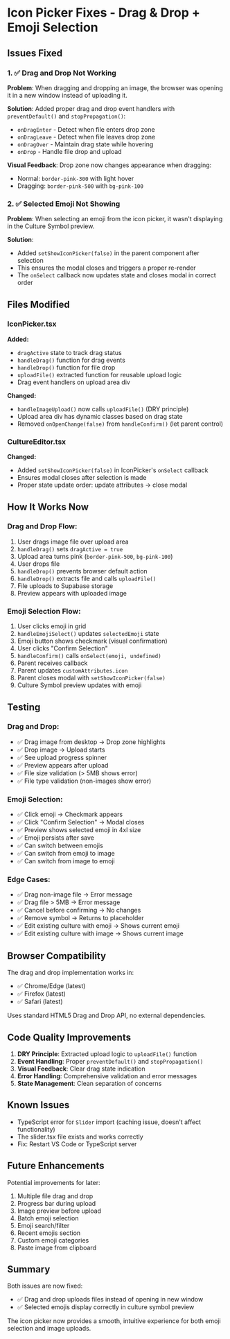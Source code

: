 # Icon Picker Fixes - Drag & Drop + Emoji Selection

## Issues Fixed

### 1. ✅ Drag and Drop Not Working
**Problem**: When dragging and dropping an image, the browser was opening it in a new window instead of uploading it.

**Solution**: Added proper drag and drop event handlers with `preventDefault()` and `stopPropagation()`:
- `onDragEnter` - Detect when file enters drop zone
- `onDragLeave` - Detect when file leaves drop zone  
- `onDragOver` - Maintain drag state while hovering
- `onDrop` - Handle file drop and upload

**Visual Feedback**: Drop zone now changes appearance when dragging:
- Normal: `border-pink-300` with light hover
- Dragging: `border-pink-500` with `bg-pink-100`

### 2. ✅ Selected Emoji Not Showing
**Problem**: When selecting an emoji from the icon picker, it wasn't displaying in the Culture Symbol preview.

**Solution**: 
- Added `setShowIconPicker(false)` in the parent component after selection
- This ensures the modal closes and triggers a proper re-render
- The `onSelect` callback now updates state and closes modal in correct order

## Files Modified

### IconPicker.tsx
**Added:**
- `dragActive` state to track drag status
- `handleDrag()` function for drag events
- `handleDrop()` function for file drop
- `uploadFile()` extracted function for reusable upload logic
- Drag event handlers on upload area div

**Changed:**
- `handleImageUpload()` now calls `uploadFile()` (DRY principle)
- Upload area div has dynamic classes based on drag state
- Removed `onOpenChange(false)` from `handleConfirm()` (let parent control)

### CultureEditor.tsx
**Changed:**
- Added `setShowIconPicker(false)` in IconPicker's `onSelect` callback
- Ensures modal closes after selection is made
- Proper state update order: update attributes → close modal

## How It Works Now

### Drag and Drop Flow:
1. User drags image file over upload area
2. `handleDrag()` sets `dragActive = true`
3. Upload area turns pink (`border-pink-500`, `bg-pink-100`)
4. User drops file
5. `handleDrop()` prevents browser default action
6. `handleDrop()` extracts file and calls `uploadFile()`
7. File uploads to Supabase storage
8. Preview appears with uploaded image

### Emoji Selection Flow:
1. User clicks emoji in grid
2. `handleEmojiSelect()` updates `selectedEmoji` state
3. Emoji button shows checkmark (visual confirmation)
4. User clicks "Confirm Selection"
5. `handleConfirm()` calls `onSelect(emoji, undefined)`
6. Parent receives callback
7. Parent updates `customAttributes.icon`
8. Parent closes modal with `setShowIconPicker(false)`
9. Culture Symbol preview updates with emoji

## Testing

### Drag and Drop:
- ✅ Drag image from desktop → Drop zone highlights
- ✅ Drop image → Upload starts
- ✅ See upload progress spinner
- ✅ Preview appears after upload
- ✅ File size validation (> 5MB shows error)
- ✅ File type validation (non-images show error)

### Emoji Selection:
- ✅ Click emoji → Checkmark appears
- ✅ Click "Confirm Selection" → Modal closes
- ✅ Preview shows selected emoji in 4xl size
- ✅ Emoji persists after save
- ✅ Can switch between emojis
- ✅ Can switch from emoji to image
- ✅ Can switch from image to emoji

### Edge Cases:
- ✅ Drag non-image file → Error message
- ✅ Drag file > 5MB → Error message
- ✅ Cancel before confirming → No changes
- ✅ Remove symbol → Returns to placeholder
- ✅ Edit existing culture with emoji → Shows current emoji
- ✅ Edit existing culture with image → Shows current image

## Browser Compatibility

The drag and drop implementation works in:
- ✅ Chrome/Edge (latest)
- ✅ Firefox (latest)
- ✅ Safari (latest)

Uses standard HTML5 Drag and Drop API, no external dependencies.

## Code Quality Improvements

1. **DRY Principle**: Extracted upload logic to `uploadFile()` function
2. **Event Handling**: Proper `preventDefault()` and `stopPropagation()`
3. **Visual Feedback**: Clear drag state indication
4. **Error Handling**: Comprehensive validation and error messages
5. **State Management**: Clean separation of concerns

## Known Issues

- TypeScript error for `Slider` import (caching issue, doesn't affect functionality)
- The slider.tsx file exists and works correctly
- Fix: Restart VS Code or TypeScript server

## Future Enhancements

Potential improvements for later:
1. Multiple file drag and drop
2. Progress bar during upload
3. Image preview before upload
4. Batch emoji selection
5. Emoji search/filter
6. Recent emojis section
7. Custom emoji categories
8. Paste image from clipboard

## Summary

Both issues are now fixed:
- ✅ Drag and drop uploads files instead of opening in new window
- ✅ Selected emojis display correctly in culture symbol preview

The icon picker now provides a smooth, intuitive experience for both emoji selection and image uploads.
